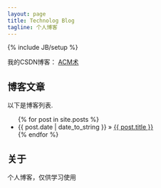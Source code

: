 ```yaml
---
layout: page
title: Technolog Blog
tagline: 个人博客
---
```

{% include JB/setup %}

我的CSDN博客： [ACM术](http://blog.csdn.net/fnzsjt)


    
## 博客文章

以下是博客列表.

<ul class="posts">
  {% for post in site.posts %}
    <li><span>{{ post.date | date_to_string }}</span> &raquo; <a href="{{ BASE_PATH }}{{ post.url }}">{{ post.title }}</a></li>
  {% endfor %}
</ul>

## 关于

个人博客，仅供学习使用


